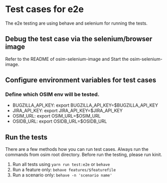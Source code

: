 # Test cases for e2e
The e2e testing are using behave and selenium for running the tests.

## Debug the test case via the selenium/browser image
Refer to the README of osim-selenium-image and Start the osim-selenium-image.

## Configure environment variables for test cases
### Define which OSIM env will be tested.
- BUGZILLA_API_KEY: export BUGZILLA_API_KEY=$BUGZILLA_API_KEY
- JIRA_API_KEY: export JIRA_API_KEY=$JIRA_API_KEY
- OSIM_URL: export OSIM_URL=$OSIM_URL
- OSIDB_URL: export OSIDB_URL=$OSIDB_URL

## Run the tests
There are a few methods how you can run test cases. Always run the commands from
osim root directory.
Before run the testing, please run kinit.
1. Run all tests using `yarn run test:e2e` or `behave`
2. Run a feature only: `behave features/$featurefile`
3. Run a scenario only: `behave -n 'scenario name'`